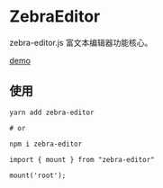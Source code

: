 # ZebraEditor

zebra-editor.js 富文本编辑器功能核心。

[demo](https://acohome.cn/demo/x-editor/index.html)

## 使用

```
yarn add zebra-editor

# or

npm i zebra-editor
```

```
import { mount } from "zebra-editor"

mount('root');
```